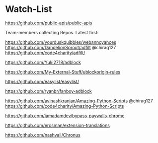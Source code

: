 # Watch-List
https://github.com/public-apis/public-apis

Team-members collecting Repos.  Latest first:

https://github.com/yourduskquibbles/webannoyances      
https://github.com/DandelionSprout/adfilt         @chirag127   https://github.com/code4charity/adfilt/

https://github.com/Yuki2718/adblock

https://github.com/My-External-Stuff/ublockorigin-rules

https://github.com/easylist/easylist/

https://github.com/ryanbr/fanboy-adblock

https://github.com/avinashkranjan/Amazing-Python-Scripts     @chirag127 https://github.com/code4charity/Amazing-Python-Scripts

https://github.com/iamadamdev/bypass-paywalls-chrome

https://github.com/erosman/extension-translations

https://github.com/nashvail/Chronus




